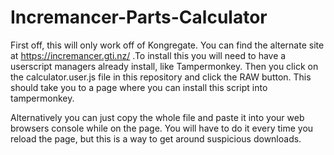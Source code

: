 # Incremancer-Parts-Calculator

First off, this will only work off of Kongregate. You can find the alternate site at https://incremancer.gti.nz/ .To install this you will need to have a userscript managers already install, like Tampermonkey. Then you click on the calculator.user.js file in this repository and click the RAW button. This should take you to a page where you can install this script into tampermonkey.

Alternatively you can just copy the whole file and paste it into your web browsers console while on the page. You will have to do it every time you reload the page, but this is a way to get around suspicious downloads.
